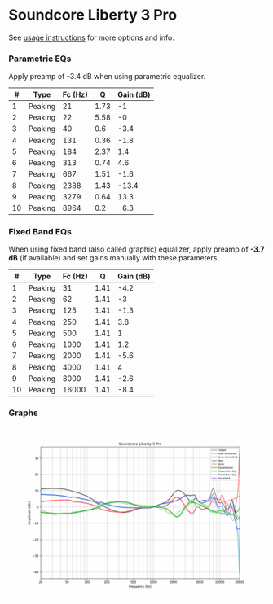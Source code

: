 # Soundcore Liberty 3 Pro
See [usage instructions](https://github.com/jaakkopasanen/AutoEq#usage) for more options and info.

### Parametric EQs
Apply preamp of -3.4 dB when using parametric equalizer.

|   # | Type    |   Fc (Hz) |    Q |   Gain (dB) |
|-----|---------|-----------|------|-------------|
|   1 | Peaking |        21 | 1.73 |        -1   |
|   2 | Peaking |        22 | 5.58 |        -0   |
|   3 | Peaking |        40 | 0.6  |        -3.4 |
|   4 | Peaking |       131 | 0.36 |        -1.8 |
|   5 | Peaking |       184 | 2.37 |         1.4 |
|   6 | Peaking |       313 | 0.74 |         4.6 |
|   7 | Peaking |       667 | 1.51 |        -1.6 |
|   8 | Peaking |      2388 | 1.43 |       -13.4 |
|   9 | Peaking |      3279 | 0.64 |        13.3 |
|  10 | Peaking |      8964 | 0.2  |        -6.3 |

### Fixed Band EQs
When using fixed band (also called graphic) equalizer, apply preamp of **-3.7 dB** (if available) and set gains manually with these parameters.

|   # | Type    |   Fc (Hz) |    Q |   Gain (dB) |
|-----|---------|-----------|------|-------------|
|   1 | Peaking |        31 | 1.41 |        -4.2 |
|   2 | Peaking |        62 | 1.41 |        -3   |
|   3 | Peaking |       125 | 1.41 |        -1.3 |
|   4 | Peaking |       250 | 1.41 |         3.8 |
|   5 | Peaking |       500 | 1.41 |         1   |
|   6 | Peaking |      1000 | 1.41 |         1.2 |
|   7 | Peaking |      2000 | 1.41 |        -5.6 |
|   8 | Peaking |      4000 | 1.41 |         4   |
|   9 | Peaking |      8000 | 1.41 |        -2.6 |
|  10 | Peaking |     16000 | 1.41 |        -8.4 |

### Graphs
![](./Soundcore%20Liberty%203%20Pro.png)
